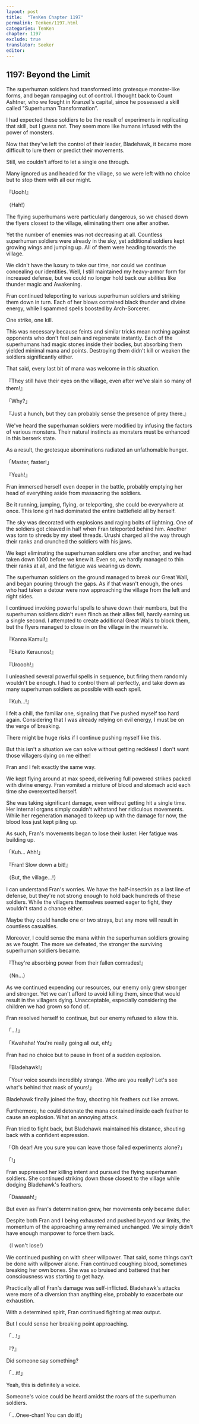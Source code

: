 ```yaml
---
layout: post
title:  "TenKen Chapter 1197"
permalink: Tenken/1197.html
categories: TenKen
chapter: 1197
exclude: true
translator: Seeker
editor: 
---
```

<h2>1197: Beyond the Limit</h2>

The superhuman soldiers had transformed into grotesque monster-like forms, and began rampaging out of control. I thought back to Count Ashtner, who we fought in Kranzel's capital, since he possessed a skill called "Superhuman Transformation".

I had expected these soldiers to be the result of experiments in replicating that skill, but I guess not. They seem more like humans infused with the power of monsters.

Now that they've left the control of their leader, Bladehawk, it became more difficult to lure them or predict their movements.

Still, we couldn't afford to let a single one through.

Many ignored us and headed for the village, so we were left with no choice but to stop them with all our might.

『Uooh!』

（Hah!）

The flying superhumans were particularly dangerous, so we chased down the flyers closest to the village, eliminating them one after another.

Yet the number of enemies was not decreasing at all. Countless superhuman soldiers were already in the sky, yet additional soldiers kept growing wings and jumping up. All of them were heading towards the village.

We didn't have the luxury to take our time, nor could we continue concealing our identities. Well, I still maintained my heavy-armor form for increased defense, but we could no longer hold back our abilities like thunder magic and Awakening.

Fran continued teleporting to various superhuman soldiers and striking them down in turn. Each of her blows contained black thunder and divine energy, while I spammed spells boosted by Arch-Sorcerer.

One strike, one kill.

This was necessary because feints and similar tricks mean nothing against opponents who don't feel pain and regenerate instantly. Each of the superhumans had magic stones inside their bodies, but absorbing them yielded minimal mana and points. Destroying them didn't kill or weaken the soldiers significantly either.

That said, every last bit of mana was welcome in this situation.

『They still have their eyes on the village, even after we've slain so many of them!』

「Why?」

『Just a hunch, but they can probably sense the presence of prey there.』

We've heard the superhuman soldiers were modified by infusing the factors of various monsters. Their natural instincts as monsters must be enhanced in this berserk state.

As a result, the grotesque abominations radiated an unfathomable hunger.

「Master, faster!」

『Yeah!』

Fran immersed herself even deeper in the battle, probably emptying her head of everything aside from massacring the soldiers.

Be it running, jumping, flying, or teleporting, she could be everywhere at once. This lone girl had dominated the entire battlefield all by herself.

The sky was decorated with explosions and raging bolts of lightning. One of the soldiers got cleaved in half when Fran teleported behind him. Another was torn to shreds by my steel threads. Urushi charged all the way through their ranks and crunched the soldiers with his jaws.

We kept eliminating the superhuman soldiers one after another, and we had taken down 1000 before we knew it. Even so, we hardly managed to thin their ranks at all, and the fatigue was wearing us down.

The superhuman soldiers on the ground managed to break our Great Wall, and began pouring through the gaps. As if that wasn't enough, the ones who had taken a detour were now approaching the village from the left and right sides.

I continued invoking powerful spells to shave down their numbers, but the superhuman soldiers didn't even flinch as their allies fell, hardly earning us a single second. I attempted to create additional Great Walls to block them, but the flyers managed to close in on the village in the meanwhile.

『Kanna Kamui!』

『Ekato Keraunos!』

『Uroooh!』

I unleashed several powerful spells in sequence, but firing them randomly wouldn't be enough. I had to control them all perfectly, and take down as many superhuman soldiers as possible with each spell.

『Kuh...!』

I felt a chill, the familiar one, signaling that I've pushed myself too hard again. Considering that I was already relying on evil energy, I must be on the verge of breaking.

There might be huge risks if I continue pushing myself like this.

But this isn't a situation we can solve without getting reckless! I don't want those villagers dying on me either!

Fran and I felt exactly the same way.

We kept flying around at max speed, delivering full powered strikes packed with divine energy. Fran vomited a mixture of blood and stomach acid each time she overexerted herself.

She was taking significant damage, even without getting hit a single time. Her internal organs simply couldn't withstand her ridiculous movements. While her regeneration managed to keep up with the damage for now, the blood loss just kept piling up.

As such, Fran's movements began to lose their luster. Her fatigue was building up.

「Kuh... Ahh!」

『Fran! Slow down a bit!』

（But, the village...!）

I can understand Fran's worries. We have the half-insectkin as a last line of defense, but they're not strong enough to hold back hundreds of these soldiers. While the villagers themselves seemed eager to fight, they wouldn't stand a chance either.

Maybe they could handle one or two strays, but any more will result in countless casualties.

Moreover, I could sense the mana within the superhuman soldiers growing as we fought. The more we defeated, the stronger the surviving superhuman soldiers became.

『They're absorbing power from their fallen comrades!』

（Nn...）

As we continued expending our resources, our enemy only grew stronger and stronger. Yet we can't afford to avoid killing them, since that would result in the villagers dying. Unacceptable, especially considering the children we had grown so fond of.

Fran resolved herself to continue, but our enemy refused to allow this.

「...!」

「Kwahaha! You're really going all out, eh!」

Fran had no choice but to pause in front of a sudden explosion.

『Bladehawk!』

「Your voice sounds incredibly strange. Who are you really? Let's see what's behind that mask of yours!」

Bladehawk finally joined the fray, shooting his feathers out like arrows.

Furthermore, he could detonate the mana contained inside each feather to cause an explosion. What an annoying attack.

Fran tried to fight back, but Bladehawk maintained his distance, shouting back with a confident expression.

「Oh dear! Are you sure you can leave those failed experiments alone?」

「!」

Fran suppressed her killing intent and pursued the flying superhuman soldiers. She continued striking down those closest to the village while dodging Bladehawk's feathers.

「Daaaaah!」

But even as Fran's determination grew, her movements only became duller.

Despite both Fran and I being exhausted and pushed beyond our limits, the momentum of the approaching army remained unchanged. We simply didn't have enough manpower to force them back.

（I won't lose!）

We continued pushing on with sheer willpower. That said, some things can't be done with willpower alone. Fran continued coughing blood, sometimes breaking her own bones. She was so bruised and battered that her consciousness was starting to get hazy.

Practically all of Fran's damage was self-inflicted. Bladehawk's attacks were more of a diversion than anything else, probably to exacerbate our exhaustion.

With a determined spirit, Fran continued fighting at max output.

But I could sense her breaking point approaching.

「...!」

『?』

Did someone say something?

「...it!」

Yeah, this is definitely a voice.

Someone's voice could be heard amidst the roars of the superhuman soldiers.

「...Onee-chan! You can do it!」



